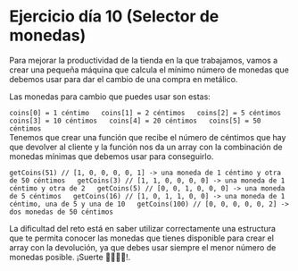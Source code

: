 # Ejercicio día 10 (Selector de monedas)  

Para mejorar la productividad de la tienda en la que trabajamos, vamos a crear una pequeña máquina que calcula el mínimo número de monedas que debemos usar para dar el cambio de una compra en metálico.  

Las monedas para cambio que puedes usar son estas:  

`coins[0] = 1 céntimo  
coins[1] = 2 céntimos  
coins[2] = 5 céntimos  
coins[3] = 10 céntimos  
coins[4] = 20 céntimos  
coins[5] = 50 céntimos`  
Tenemos que crear una función que recibe el número de céntimos que hay que devolver al cliente y la función nos da un array con la combinación de monedas mínimas que debemos usar para conseguirlo.  

`getCoins(51) // [1, 0, 0, 0, 0, 1] -> una moneda de 1 céntimo y otra de 50 céntimos  
getCoins(3) // [1, 1, 0, 0, 0, 0] -> una moneda de 1 céntimo y otra de 2  
getCoins(5) // [0, 0, 1, 0, 0, 0] -> una moneda de 5 céntimos  
getCoins(16) // [1, 0, 1, 1, 0, 0] -> una moneda de 1 céntimo, una de 5 y una de 10  
getCoins(100) // [0, 0, 0, 0, 0, 2] -> dos monedas de 50 céntimos`  

La dificultad del reto está en saber utilizar correctamente una estructura que te permita conocer las monedas que tienes disponible para crear el array con la devolución, ya que debes usar siempre el menor número de monedas posible. ¡Suerte 👩‍💻👨‍💻!.  
